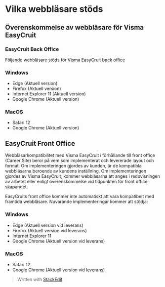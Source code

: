 # Vilka webbläsare stöds

## Överenskommelse av webbläsare för Visma EasyCruit

### EasyCruit Back Office

Följande webbläsare stöds för Visma EasyCruit back office

### Windows

-   Edge (Aktuell version)
-   Firefox (Aktuell version)
-   Internet Explorer 11 (Aktuell version)
-   Google Chrome (Aktuell version)

### MacOS

-   Safari 12
-   Google Chrome (Aktuell version)

## EasyCruit Front Office

Webbläsarkompatibilitet med  Visma  EasyCruit i förhållande till front office (Career Site) beror på vem som implementerat och levererade layout och format. Om implementeringen gjordes av kunden, är de kompatibla webbläsarna beroende av kundens inställning. Om implementeringen gjordes av  Visma  EasyCruit, kommer webbläsarna att anges i redovisningen av arbetet eller enligt överenskommelse vid tidpunkten för front office skapandet.

EasyCruits front office kommer inte automatiskt att vara kompatibelt med framtida webbläsare. Nuvarande implementeringar kommer att stödja:

### Windows

-   Edge (Aktuell version vid leverans)
-   Firefox (Aktuell version vid leverans)
-   Internet Explorer 11
-   Google Chrome (Aktuell version vid leverans)

### MacOS

-   Safari 12
-   Google Chrome (Aktuell version vid leverans)


> Written with [StackEdit](https://stackedit.io/).
<!--stackedit_data:
eyJoaXN0b3J5IjpbLTIwNTQ0MzAzNF19
-->